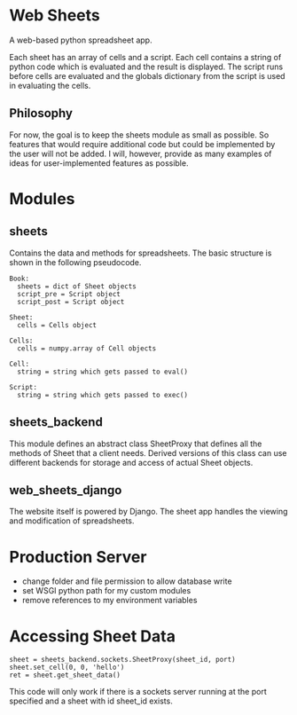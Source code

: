 # Web Sheets

A web-based python spreadsheet app.

Each sheet has an array of cells and a script.
Each cell contains a string of python code which is evaluated and the result is displayed.
The script runs before cells are evaluated and the globals dictionary from the script is used in evaluating the cells.

## Philosophy

For now, the goal is to keep the sheets module as small as possible.
So features that would require additional code but could be implemented by the user will not be added.
I will, however, provide as many examples of ideas for user-implemented features as possible.

# Modules

## sheets

Contains the data and methods for spreadsheets.
The basic structure is shown in the following pseudocode.

    Book:
      sheets = dict of Sheet objects
      script_pre = Script object
      script_post = Script object

    Sheet:
      cells = Cells object
      
    Cells:
      cells = numpy.array of Cell objects

    Cell:
      string = string which gets passed to eval()

    Script:
      string = string which gets passed to exec()


## sheets\_backend

This module defines an abstract class SheetProxy that
defines all the methods of Sheet that a client needs.
Derived versions of this class can use different backends for
storage and access of actual Sheet objects.

## web\_sheets\_django

The website itself is powered by Django.
The sheet app handles the viewing and modification of spreadsheets.

# Production Server

 * change folder and file permission to allow database write
 * set WSGI python path for my custom modules
 * remove references to my environment variables

# Accessing Sheet Data

    sheet = sheets_backend.sockets.SheetProxy(sheet_id, port)
    sheet.set_cell(0, 0, 'hello')
    ret = sheet.get_sheet_data()

This code will only work if there is a sockets server running at the port specified and a sheet with id sheet_id exists.
